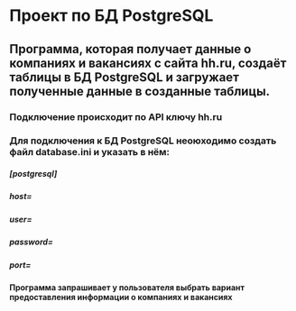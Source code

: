 # Проект по БД PostgreSQL
## Программа, которая получает данные о компаниях и вакансиях с сайта hh.ru, создаёт таблицы в БД PostgreSQL и загружает полученные данные в созданные таблицы.
### Подключение происходит по API ключу hh.ru
### Для подключения к БД PostgreSQL неоюходимо создать файл database.ini и указать в нём:
##### [postgresql]
##### host=
##### user=
##### password=
##### port=
#### Программа запрашивает у пользователя выбрать вариант предоставления информации о компаниях и вакансиях
